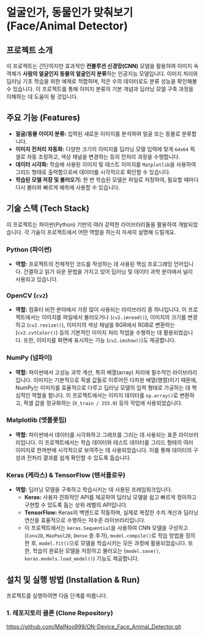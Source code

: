 # 얼굴인가, 동물인가 맞춰보기 (Face/Animal Detector)

## 프로젝트 소개

이 프로젝트는 간단하지만 효과적인 **컨볼루션 신경망(CNN)** 모델을 활용하여 이미지 속 객체가 **사람의 얼굴인지 동물의 얼굴인지 분류**하는 인공지능 모델입니다. 이미지 처리와 딥러닝 기초 학습을 위한 예제로 적합하며, 적은 수의 데이터로도 분류 성능을 확인해볼 수 있습니다. 이 프로젝트를 통해 이미지 분류의 기본 개념과 딥러닝 모델 구축 과정을 이해하는 데 도움이 될 것입니다.

## 주요 기능 (Features)

*   **얼굴/동물 이미지 분류:** 입력된 새로운 이미지를 분석하여 얼굴 또는 동물로 분류합니다.
*   **이미지 전처리 자동화:** 다양한 크기의 이미지를 딥러닝 모델 입력에 맞게 `64x64` 픽셀로 자동 조정하고, 색상 채널을 변경하는 등의 전처리 과정을 수행합니다.
*   **데이터 시각화:** 학습에 사용된 이미지 및 테스트 이미지를 `Matplotlib`을 사용하여 그리드 형태로 출력함으로써 데이터를 시각적으로 확인할 수 있습니다.
*   **학습된 모델 저장 및 불러오기:** 한 번 학습된 모델은 파일로 저장하여, 필요할 때마다 다시 불러와 빠르게 예측에 사용할 수 있습니다.

## 기술 스택 (Tech Stack)

이 프로젝트는 파이썬(Python) 기반의 여러 강력한 라이브러리들을 활용하여 개발되었습니다. 각 기술이 프로젝트에서 어떤 역할을 하는지 자세히 설명해 드릴게요.

### Python (파이썬)

*   **역할:** 프로젝트의 전체적인 코드를 작성하는 데 사용된 핵심 프로그래밍 언어입니다. 간결하고 읽기 쉬운 문법을 가지고 있어 딥러닝 및 데이터 과학 분야에서 널리 사용되고 있습니다.

### OpenCV (`cv2`)

*   **역할:** 컴퓨터 비전 분야에서 가장 많이 사용되는 라이브러리 중 하나입니다. 이 프로젝트에서는 이미지를 파일에서 불러오거나 (`cv2.imread()`), 이미지의 크기를 변경하고 (`cv2.resize()`), 이미지의 색상 채널을 BGR에서 RGB로 변환하는 (`cv2.cvtColor()`) 등의 기본적인 이미지 처리 작업을 수행하는 데 활용되었습니다. 또한, 이미지를 화면에 표시하는 기능 (`cv2.imshow()`)도 제공합니다.

### NumPy (넘파이)

*   **역할:** 파이썬에서 고성능 과학 계산, 특히 배열(array) 처리에 필수적인 라이브러리입니다. 이미지는 기본적으로 픽셀 값들로 이루어진 다차원 배열(행렬)이기 때문에, NumPy는 이미지를 효율적으로 다루고 딥러닝 모델의 입력 형태로 가공하는 데 핵심적인 역할을 합니다. 이 프로젝트에서는 이미지 데이터를 `np.array()`로 변환하고, 픽셀 값을 정규화하는 (`X_train / 255.0`) 등의 작업에 사용되었습니다.

### Matplotlib (맷플롯립)

*   **역할:** 파이썬에서 데이터를 시각화하고 그래프를 그리는 데 사용되는 표준 라이브러리입니다. 이 프로젝트에서는 학습 데이터와 테스트 데이터를 그리드 형태의 여러 이미지로 한꺼번에 시각적으로 보여주는 데 사용되었습니다. 이를 통해 데이터의 구성과 전처리 결과를 쉽게 확인할 수 있도록 돕습니다.

### Keras (케라스) & TensorFlow (텐서플로우)

*   **역할:** 딥러닝 모델을 구축하고 학습시키는 데 사용된 프레임워크입니다.
    *   **Keras:** 사용자 친화적인 API를 제공하여 딥러닝 모델을 쉽고 빠르게 정의하고 구현할 수 있도록 돕는 상위 레벨의 API입니다.
    *   **TensorFlow:** Keras의 백엔드로 작동하며, 실제로 복잡한 수치 계산과 딥러닝 연산을 효율적으로 수행하는 저수준 라이브러리입니다.
    *   이 프로젝트에서는 `keras.Sequential`을 사용하여 CNN 모델을 구성하고 (`Conv2D`, `MaxPool2D`, `Dense` 층 추가), `model.compile()`로 학습 방법을 정의한 후, `model.fit()`으로 모델을 학습시키는 모든 과정에 활용되었습니다. 또한, 학습이 완료된 모델을 저장하고 불러오는 (`model.save()`, `keras.models.load_model()`) 기능도 제공합니다.

## 설치 및 실행 방법 (Installation & Run)

프로젝트를 실행하려면 다음 단계를 따릅니다.

### 1. 레포지토리 클론 (Clone Repository)

https://github.com/MaINoo999/ON-Device_Face_Animal_Detector.git
